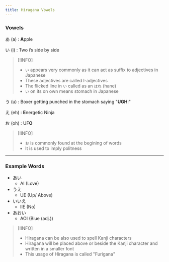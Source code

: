```yaml
---
title: Hiragana Vowels
---
```


### Vowels

あ (a) : **A**pple

い (i) : Two i’s side by side

 > [!INFO]
 > * `い` appears very commonly as it can act as suffix to adjectives in Japanese
 > * These adjectives are called I-adjectives
 > * The flicked line in `い` called as an `はね` (hane)
 > * `い` on its on own means stomach in Japanese

う (u) : Boxer getting punched in the stomach saying "**UGH**!"

え (eh) : **E**nergetic Ninja

お (oh) : UF**O**

 > [!INFO]
 > * `お` is commonly found at the begining of words
 > * It is used to imply politness

---

### Example Words

* あい
	* AI (Love)
* うえ
	* UE (Up/ Above)
* いいえ
	* IIE (No)
* あおい
	* AOI (Blue (adj.))

 > [!INFO]
 > * Hiragana can be also used to spell Kanji characters
 > * Hiragana will be placed above or beside the Kanji character and written in a smaller font
 > * This usage of Hiragana is called "Furigana"